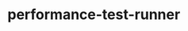 # performance-test-runner

<!-- USEFILE: examples\example-tests.ts; str => str.replace(/\.\.\//g, 'performance-test-runner/') -->
